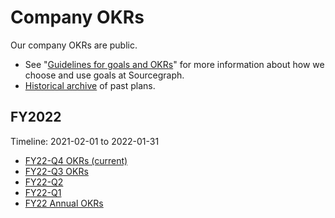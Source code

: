 # Company OKRs

Our company OKRs are public.

- See "[Guidelines for goals and OKRs](guidelines.md)" for more information about how we choose and use goals at Sourcegraph.
- [Historical archive](archive.md) of past plans.

## FY2022

Timeline: 2021-02-01 to 2022-01-31


- [FY22-Q4 OKRs (current)](2022_Q4.md)
- [FY22-Q3 OKRs](2022_q3.md)
- [FY22-Q2](2022_q2.md)
- [FY22-Q1](2022_q1.md)
- [FY22 Annual OKRs](2022_annual.md)
